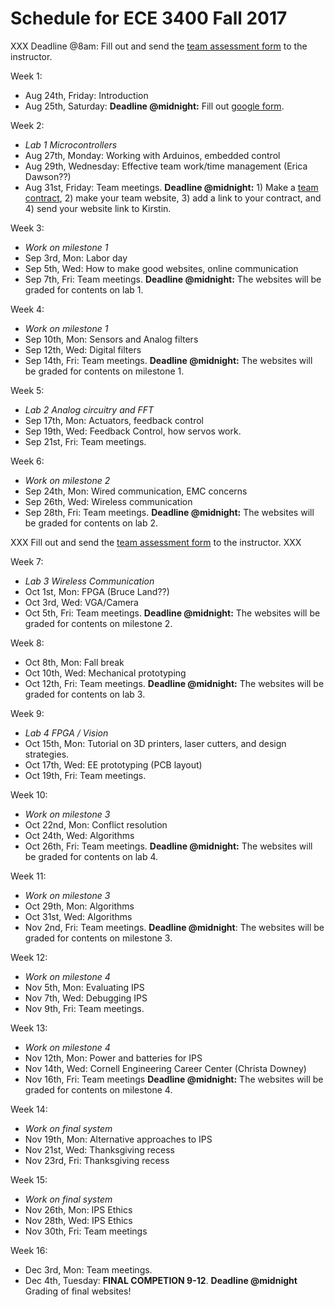 # Schedule for ECE 3400 Fall 2017

XXX Deadline @8am: Fill out and send the [team assessment form](./Teamwork/GroupProcess-QualitativePeerSelfEval.docx) to the instructor.

Week 1:
* Aug 24th, Friday: Introduction
* Aug 25th, Saturday: **Deadline @midnight:** Fill out [google form](https://goo.gl/forms/G54ZCPmXbgT65QS32).

Week 2:
* *Lab 1 Microcontrollers*
* Aug 27th, Monday: Working with Arduinos, embedded control
* Aug 29th, Wednesday: Effective team work/time management (Erica Dawson??) 
* Aug 31st, Friday: Team meetings. **Deadline @midnight:** 1) Make a [team contract](./Teamwork/Team_Contract.md), 2) make your team website, 3) add a link to your contract, and 4) send your website link to Kirstin.

Week 3:
* *Work on milestone 1*
* Sep 3rd, Mon: Labor day
* Sep 5th, Wed: How to make good websites, online communication
* Sep 7th, Fri: Team meetings. **Deadline @midnight:** The websites will be graded for contents on lab 1.

Week 4:
* *Work on milestone 1*
* Sep 10th, Mon: Sensors and Analog filters
* Sep 12th, Wed: Digital filters
* Sep 14th, Fri: Team meetings. **Deadline @midnight:** The websites will be graded for contents on milestone 1. 

Week 5:
* *Lab 2 Analog circuitry and FFT*
* Sep 17th, Mon: Actuators, feedback control
* Sep 19th, Wed: Feedback Control, how servos work.
* Sep 21st, Fri: Team meetings. 

Week 6:
* *Work on milestone 2*
* Sep 24th, Mon: Wired communication, EMC concerns
* Sep 26th, Wed: Wireless communication
* Sep 28th, Fri: Team meetings. **Deadline @midnight:** The websites will be graded for contents on lab 2.

XXX Fill out and send the [team assessment form](./Teamwork/GroupProcess-QualitativePeerSelfEval.docx) to the instructor. XXX

Week 7:
* *Lab 3 Wireless Communication*
* Oct 1st, Mon: FPGA (Bruce Land??)
* Oct 3rd, Wed: VGA/Camera
* Oct 5th, Fri: Team meetings. **Deadline @midnight:** The websites will be graded for contents on milestone 2.

Week 8:
* Oct 8th, Mon: Fall break
* Oct 10th, Wed: Mechanical prototyping
* Oct 12th, Fri: Team meetings. **Deadline @midnight:** The websites will be graded for contents on lab 3.

Week 9:
* *Lab 4 FPGA / Vision*
* Oct 15th, Mon: Tutorial on 3D printers, laser cutters, and design strategies.
* Oct 17th, Wed: EE prototyping (PCB layout)
* Oct 19th, Fri: Team meetings. 

Week 10:
* *Work on milestone 3*
* Oct 22nd, Mon: Conflict resolution
* Oct 24th, Wed: Algorithms
* Oct 26th, Fri: Team meetings. **Deadline @midnight:** The websites will be graded for contents on lab 4. 

Week 11:
* *Work on milestone 3*
* Oct 29th, Mon: Algorithms
* Oct 31st, Wed: Algorithms
* Nov 2nd, Fri: Team meetings. **Deadline @midnight**: The websites will be graded for contents on milestone 3.

Week 12:
* *Work on milestone 4*
* Nov 5th, Mon: Evaluating IPS
* Nov 7th, Wed: Debugging IPS
* Nov 9th, Fri: Team meetings. 

Week 13:
* *Work on milestone 4*
* Nov 12th, Mon: Power and batteries for IPS
* Nov 14th, Wed: Cornell Engineering Career Center (Christa Downey)
* Nov 16th, Fri: Team meetings **Deadline @midnight:** The websites will be graded for contents on milestone 4.

Week 14:
* *Work on final system*
* Nov 19th, Mon: Alternative approaches to IPS 
* Nov 21st, Wed: Thanksgiving recess
* Nov 23rd, Fri: Thanksgiving recess

Week 15:
* *Work on final system*
* Nov 26th, Mon: IPS Ethics
* Nov 28th, Wed: IPS Ethics
* Nov 30th, Fri: Team meetings

Week 16:
* Dec 3rd, Mon: Team meetings. 
* Dec 4th, Tuesday: **FINAL COMPETION 9-12**. **Deadline @midnight** Grading of final websites!
